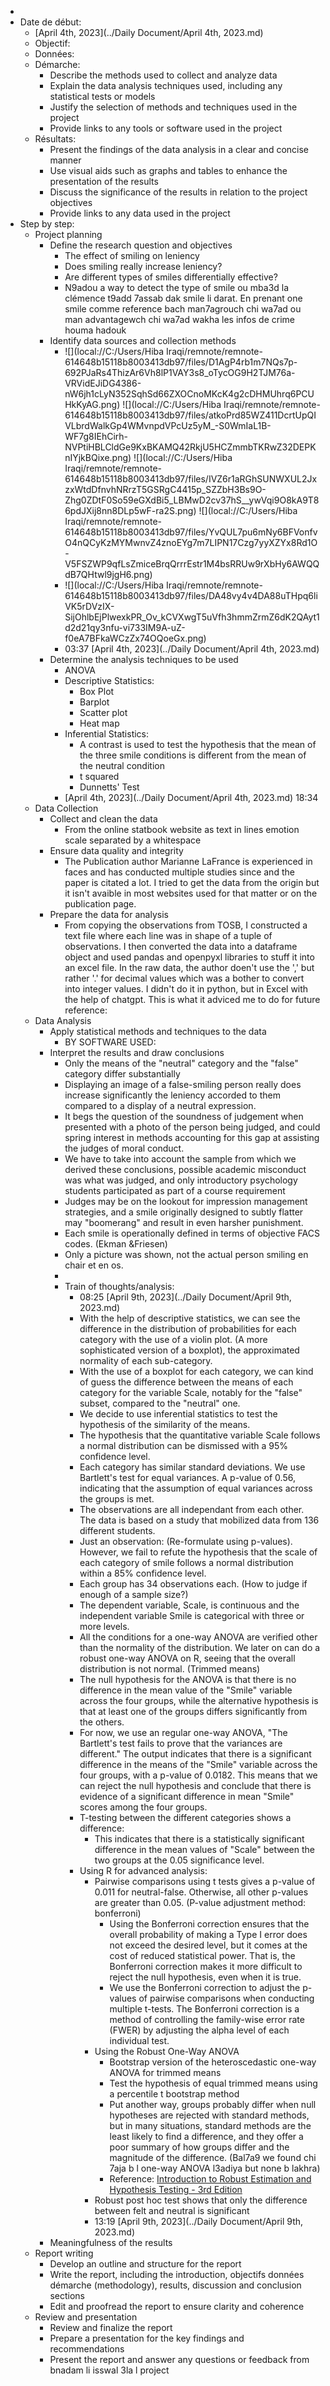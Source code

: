 - 
- Date de début:
    - [April 4th, 2023](../Daily Document/April 4th, 2023.md) 
    - Objectif:
    - Données:
    - Démarche:
        - Describe the methods used to collect and analyze data
        - Explain the data analysis techniques used, including any statistical tests or models
        - Justify the selection of methods and techniques used in the project
        - Provide links to any tools or software used in the project
    - Résultats:
        - Present the findings of the data analysis in a clear and concise manner
        - Use visual aids such as graphs and tables to enhance the presentation of the results
        - Discuss the significance of the results in relation to the project objectives
        - Provide links to any data used in the project
- Step by step:
    - Project planning
        - Define the research question and objectives
            - The effect of smiling on leniency
            - Does smiling really increase leniency? 
            - Are different types of smiles differentially effective?
            - N9adou a way to detect the type of smile ou mba3d la clémence t9add 7assab dak smile li darat. En prenant one smile comme reference bach man7agrouch chi wa7ad ou man advantagewch chi wa7ad wakha les infos de crime houma hadouk
        - Identify data sources and collection methods
            - ![](local://C:/Users/Hiba Iraqi/remnote/remnote-614648b15118b8003413db97/files/D1AgP4rb1m7NQs7p-692PJaRs4ThizAr6Vh8lP1VAY3s8_oTycOG9H2TJM76a-VRVidEJiDG4386-nW6jh1cLyN352SqhSd66ZXOCnoMKcK4g2cDHMUhrq6PCUHkKyAG.png) ![](local://C:/Users/Hiba Iraqi/remnote/remnote-614648b15118b8003413db97/files/atkoPrd85WZ411DcrtUpQIVLbrdWalkGp4WMvnpdVPcUz5yM_-S0WmIaL1B-WF7g8IEhCirh-NVPtiHBLCldGe9KxBKAMQ42RkjU5HCZmmbTKRwZ32DEPKnIYjkBQixe.png) ![](local://C:/Users/Hiba Iraqi/remnote/remnote-614648b15118b8003413db97/files/IVZ6r1aRGhSUNWXUL2JxzxWtdDfnvhNRrzT5GSRgC4415p_SZZbH3Bs9O-Zhg0ZDtF0So59eGXdBi5_LBMwD2cv37hS__ywVqi9O8kA9T86pdJXij8nn8DLp5wF-ra2S.png) ![](local://C:/Users/Hiba Iraqi/remnote/remnote-614648b15118b8003413db97/files/YvQUL7pu6mNy6BFVonfvO4nQCyKzMYMwnvZ4znoEYg7m7LIPN17Czg7yyXZYx8Rd1O-V5FSZWP9qfLsZmiceBrqQrrrEstr1M4bsRRUw9rXbHy6AWQQdB7QHtwl9jgH6.png) 
            - ![](local://C:/Users/Hiba Iraqi/remnote/remnote-614648b15118b8003413db97/files/DA48vy4v4DA88uTHpq6liVK5rDVzIX-SijOhlbEjPlwexkPR_Ov_kCVXwgT5uVfh3hmmZrmZ6dK2QAyt1d2d21qy3nfu-vi733IM9A-uZ-f0eA7BFkaWCzZx74OQoeGx.png) 
            - 03:37 [April 4th, 2023](../Daily Document/April 4th, 2023.md) 
        - Determine the analysis techniques to be used
            - ANOVA
            - Descriptive Statistics:
                - Box Plot
                - Barplot
                - Scatter plot
                - Heat map
            - Inferential Statistics:
                - A contrast is used to test the hypothesis that the mean of the three smile conditions is different from the mean of the neutral condition
                - t squared
                - Dunnetts' Test
            - [April 4th, 2023](../Daily Document/April 4th, 2023.md) 18:34 
    - Data Collection
        - Collect and clean the data
            - From the online statbook website as text in lines emotion scale separated by a whitespace
        - Ensure data quality and integrity
            - The Publication author Marianne LaFrance is experienced in faces and has conducted multiple studies since and the paper is citated a lot. I tried to get the data from the origin but it isn't avaible in most websites used for that matter or on the publication page.
        - Prepare the data for analysis
            - From copying the observations from TOSB, I constructed a text file where each line was in shape of a tuple of observations. I then converted the data into a dataframe object and used pandas and openpyxl libraries to stuff it into an excel file. In the raw data, the author doen't use the ',' but rather '.' for decimal values which was a bother to convert into integer values. I didn't do it in python, but in Excel with the help of chatgpt. This is what it adviced me to do for future reference:
    - Data Analysis
        - Apply statistical methods and techniques to the data
            - BY SOFTWARE USED:
        - Interpret the results and draw conclusions
            - Only the means of the "neutral" category and the "false" category differ substantially
            - Displaying an image of a false-smiling person really does increase significantly the leniency accorded to them compared to a display of a neutral expression. 
            - It begs the question of the soundness of judgement when presented with a photo of the person being judged, and could spring interest in methods accounting for this gap at assisting the judges of moral conduct.
            - We have to take into account the sample from which we derived these conclusions, possible academic misconduct was what was judged, and only introductory psychology students participated as part of a course requirement
            - Judges may be on the lookout for impression management strategies, and a smile originally designed to subtly flatter may "boomerang" and result in even harsher punishment.
            - Each smile is operationally defined in terms of objective FACS codes. (Ekman &Friesen)
            - Only a picture was shown, not the actual person smiling en chair et en os.
            - 
            - Train of thoughts/analysis:
                - 08:25 [April 9th, 2023](../Daily Document/April 9th, 2023.md) 
                - With the help of descriptive statistics, we can see the difference in the distribution of probabilities for each category with the use of a violin plot. (A more sophisticated version of a boxplot), the approximated normality of each sub-category.
                - With the use of a boxplot for each category, we can kind of guess the difference between the means of each category for the variable Scale, notably for the "false" subset, compared to the "neutral" one.
                - We decide to use inferential statistics to test the hypothesis of the similarity of the means. 
                - The hypothesis that the quantitative variable Scale follows a normal distribution can be dismissed with a 95% confidence level.
                - Each category has similar standard deviations. We use Bartlett's test for equal variances. A p-value of  0.56, indicating that the assumption of equal variances across the groups is met. 
                - The observations are all independant from each other. The data is based on a study that mobilized data from 136 different students.
                - Just an observation: (Re-formulate using p-values). However, we fail to refute the hypothesis that the scale of each category of smile follows a normal distribution within a 85% confidence level.
                - Each group has 34 observations each. (How to judge if enough of a sample size?)
                - The dependent variable, Scale, is continuous and the independent variable Smile  is categorical with three or more levels. 
                - All the conditions for a one-way ANOVA are verified other than the normality of the distribution. We later on can do a robust one-way ANOVA on R, seeing that the overall distribution is not normal. (Trimmed means)
                - The null hypothesis for the ANOVA is that there is no difference in the mean value of the "Smile" variable across the four groups, while the alternative hypothesis is that at least one of the groups differs significantly from the others. 
                - For now, we use an regular one-way ANOVA, "The Bartlett's test fails to prove that the variances are different."  The output indicates that there is a significant difference in the means  of the "Smile" variable across the four groups, with a p-value of  0.0182. This means that we can reject the null hypothesis and conclude  that there is evidence of a significant difference in mean "Smile"  scores among the four groups.  
                - T-testing between the different categories shows a difference:
                    - This indicates that there is a statistically significant difference in  the mean values of "Scale" between the two groups at the 0.05  significance level.  
                - Using R for advanced analysis:
                    - Pairwise comparisons using t tests gives a p-value of 0.011 for neutral-false. Otherwise, all other p-values are greater than 0.05. (P-value adjustment method: bonferroni)
                        - Using the Bonferroni correction ensures that the overall probability of  making a Type I error does not exceed the desired level, but it comes at  the cost of reduced statistical power. That is, the Bonferroni  correction makes it more difficult to reject the null hypothesis, even  when it is true.  
                        - We use the Bonferroni correction to adjust the p-values of pairwise  comparisons when conducting multiple t-tests. The Bonferroni correction  is a method of controlling the family-wise error rate (FWER) by  adjusting the alpha level of each individual test.  
                    - Using the Robust One-Way ANOVA  
                        - Bootstrap version of the heteroscedastic one-way ANOVA for trimmed means   
                        - Test the hypothesis of equal trimmed means using a percentile t bootstrap method  
                        - Put another way, groups probably differ when null hypotheses are rejected with standard methods, but in many situations, standard methods are the least likely to find a difference, and they offer a poor summary of how groups differ and the magnitude of the difference.  (Bal7a9 we found chi 7aja b l one-way ANOVA l3adiya but none b lakhra)
                        - Reference: [Introduction to Robust Estimation and Hypothesis Testing - 3rd Edition](https://www.elsevier.com/books/introduction-to-robust-estimation-and-hypothesis-testing/wilcox/978-0-12-386983-8)
                    - Robust post hoc test shows that only the difference between felt and neutral is significant
                    - 13:19 [April 9th, 2023](../Daily Document/April 9th, 2023.md) 
        - Meaningfulness of the results
    - Report writing
        - Develop an outline and structure for the report
        - Write the report, including the introduction, objectifs données démarche (methodology), results, discussion and conclusion sections
        - Edit and proofread the report to ensure clarity and coherence
    - Review and presentation
        - Review and finalize the report
        - Prepare a presentation for the key findings and recommendations
        - Present the report and answer any questions or feedback from bnadam li isswal 3la l project 
